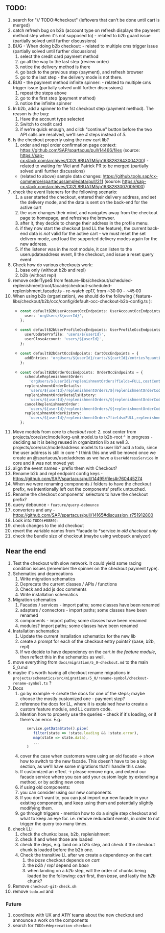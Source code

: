## TODO:

1. search for "// TODO:#checkout" (leftovers that can't be done until cart is merged)
2. catch refresh bug on b2b (account type on refresh displays the payment method step when it's not supposed to) - related to b2b guard issue (partially solved until further discussions)
3. BUG - When doing b2b checkout: - related to multiple cms trigger issue (partially solved until further discussions)
   1. select the credit card payment method
   2. go all the way to the last step (review order)
   3. notice the delivery method is there
   4. go back to the previous step (payment), and refresh browser
   5. go to the last step - the delivery mode is not there.
4. BUG - the payment method infinite spinner: - related to multiple cms trigger issue (partially solved until further discussions)
   1. repeat the steps above
   2. go to the first step (payment method)
   3. notice the infinite spinner
5. In b2b, add a spinner to the 1st checkout step (payment method). The reason is the bug: 
   1. Have the account type selected
   2. Switch to credit card
   3. if we're quick enough, and click "continue" button before the two API calls are resolved, we'll see _4_ steps instead of _5_.
6. Is the checkout properly using the new cart lib?
   1. order and repl order confirmation page context: https://github.com/SAP/spartacus/pull/14466/files (source: https://sap-cx.slack.com/archives/C02L8BUATM5/p1638282843004200) - related to waiting for Wei and Patrick PR to be merged (partially solved until further discussions)
   - (related to above) sample data changes: https://github.tools.sap/cx-commerce/spartacussampledata/pull/211 (source: https://sap-cx.slack.com/archives/C02L8BUATM5/p1638283007005900)
7.  check the event listeners for the following scenario:
    1.  a user started the checkout, entered their delivery address, and set the delivery mode, and the data is sent on the back-end for the active cart
    2.  the user changes their mind, and navigates away from the checkout page to homepage, and refreshes the browser.
    3.  after it, they decide to change their address in the profile menu. 
    4.  if they now start the checkout (and LL the feature), the current back-end data is _not_ valid for the active cart - we must reset the set delivery mode, and load the supported delivery modes again for the new address.
    5.  if the listener was in the root module, it can listen to the userupdateaddress event, ll the checkout, and issue a reset query event
8. Check how do various checkouts work:
    1.  base only (without b2b and repl)
    2.  b2b (without repl)
9. remove orderType$ from feature-libs/checkout/scheduled-replenishment/root/facade/checkout-scheduled-replenishment.facade.ts - re-watch ep17, from ~30:00 - ~45:00
10. When using b2b (organization), we should do the following ( feature-libs/checkout/b2b/occ/config/default-occ-checkout-b2b-config.ts ):
    - ```ts
      const defaultB2bUserAccountOccEndpoints: UserAccountOccEndpoints = {
        user: 'orgUsers/${userId}',
      };
      ```

    - ```ts
      const defaultB2bUserProfileOccEndpoints: UserProfileOccEndpoints = {
        userUpdateProfile: 'users/${userId}',
        userCloseAccount: 'users/${userId}',
      };
      ```

    - ```ts
      const defaultB2bCartOccEndpoints: CartOccEndpoints = {
        addEntries: 'orgUsers/${userId}/carts/${cartId}/entries?quantity=${quantity}',
      };
      ```

    - ```ts
      const defaultB2bOrderOccEndpoints: OrderOccEndpoints = {
        scheduleReplenishmentOrder:
          'orgUsers/${userId}/replenishmentOrders?fields=FULL,costCenter(FULL),purchaseOrderNumber,paymentType',
        replenishmentOrderDetails:
          'users/${userId}/replenishmentOrders/${replenishmentOrderCode}?fields=FULL,costCenter(FULL),purchaseOrderNumber,paymentType,user',
        replenishmentOrderDetailsHistory:
          'users/${userId}/replenishmentOrders/${replenishmentOrderCode}/orders',
        cancelReplenishmentOrder:
          'users/${userId}/replenishmentOrders/${replenishmentOrderCode}?fields=FULL,costCenter(FULL),purchaseOrderNumber,paymentType,user',
        replenishmentOrderHistory:
          'users/${userId}/replenishmentOrders?fields=FULL,replenishmentOrders(FULL, purchaseOrderNumber)',
      };
11. Move models from _core_ to _checkout root_: 
    2.  cost center from projects/core/src/model/org-unit.model.ts to b2b-root 
    ^ in progress - deciding as it is being reused in organization lib as well
    3.  projects/core/src/model/address.model.ts to user lib? add a todo, since the user address is still in core
    ^ I think this one will be moved once we create an @spartacus/user/address as we have a `UserAddressService` in core and it was not moved yet
12. align the event names - prefix them with Checkout?
13. Rename b2b and repl endpoint config keys - https://github.com/SAP/spartacus/pull/14495/files#r760445274
14. When we were renaming components / folders to have the checkout prefix, we intentionally left out the components' prefix untouched.
   4.  Rename the checkout components' selectors to have the checkout prefix?
15. query debounce - `feature/query-debounce`
16. converters and any - https://github.com/SAP/spartacus/pull/14165#discussion_r751912800
17. Look into `TODO(#8880):`
18. check changes to the old checkout
   1. revert the variable names from *facade to *service _in old checkout only_
19. check the bundle size of checkout (maybe using webpack analyzer)

## Near the end

1. Test the checkout with slow network. It could yield some racing condition issues (remember the spinner on the checkout payment type).
2. Schematics and deprecations
   1. Write migration schematics
   2. Deprecate the current classes / APIs / functions
   3. Check and add js doc comments
   4. Write installation schematics
3. Migration schematics
   1. Facades / services - import paths; some classes have been renamed
   2. adapters / connectors - import paths; some classes have been renamed
   3. components - import paths; some classes have been renamed
   4. modules? import paths; some classes have been renamed
4. Installation schematics
   1. Update the current installation schematics for the new lib
   2. create a prompt for each of the checkout entry points? (base, b2b, repl)
   3. If we decide to have dependency on the cart _in the feature module_, then reflect this in the schematics as well.
5. move everything from `docs/migration/5_0-checkout.md` to the main 5_0.md
6. maybe it's worth having all checkout rename migrations in `projects/schematics/src/migrations/5_0/rename-symbol/checkout-rename-symbol.ts` ?
7. Docs
   1. go by example -> create the docs for one of the steps; maybe choose the mostly customized one - payment step?
   2. reference the docs for LL, where it is explained how to create a custom feature module, and LL custom code.
   3. Mention how to properly use the queries - check if it's loading, or if there's an error. E.g.:
      ```ts
         service.getDataState().pipe(
            filter(state => !state.loading && !state.error),
            map(state => state.data),
            ...
         )
      ```
   4. cover the case when customers were using an old facade -> show how to switch to the new facade. This doesn't have to be a big section, as we'll have some migrations that'll handle this case.
   5. If customized an effect -> please remove ngrx, and extend our facade service where you can add your custom logic by extending a method, or by adding new ones
   6.  if using old components:
      1. you can consider using our new components. 
      2. If you don't want to, you can just import our new facade in your existing components, and keep using them and potentially slightly modifying them.
   7.  go through triggers - mention how to do a single step checkout and what to keep an eye for. i.e. remove redundant events, in order to not trigger the query too many times.
8. check LL:
   1. check the chunks: base, b2b, replenishment
   2. check if and when those are loaded
   3. check the deps, e.g. land on a b2b step, and check if the checkout chunk is loaded before the b2b one.
   4. Check the transitive LL after we create a dependency on the cart:
      1. the _base_ checkout depends on _cart_
      2. the _b2b_ / _repl_ depend on _base_
      3. when landing on a _b2b_ step, will the order of chunks being loaded be the following: _cart_ first, then _base_, and lastly the _b2b_ chunk?
9. Remove `checkout-git-check.sh`
10. remove `todo.md` and 

### Future

1. coordinate with UX and A11Y teams about the new checkout and announce a work on the components
2. search for `TODO:#deprecation-checkout`
